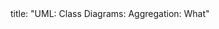 <frontmatter>
title: "UML: Class Diagrams: Aggregation: What"
</frontmatter>

<include src="index-body.md" boilerplate />
